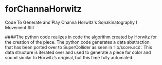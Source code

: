 # forChannaHorwitz
Code To Generate and Play Channa Horwitz's Sonakinatography I Movement #III


####The python code realizes in code the algorithm created by Horwitz for the creation of the piece. The python code generates a data abstraction that has been ported over to SuperCollider as seen in ‘lib/score.scd’. This data structure is iterated over and used to generate a piece for color and sound similar to Horwitz’s original, but this time fully automated. 
